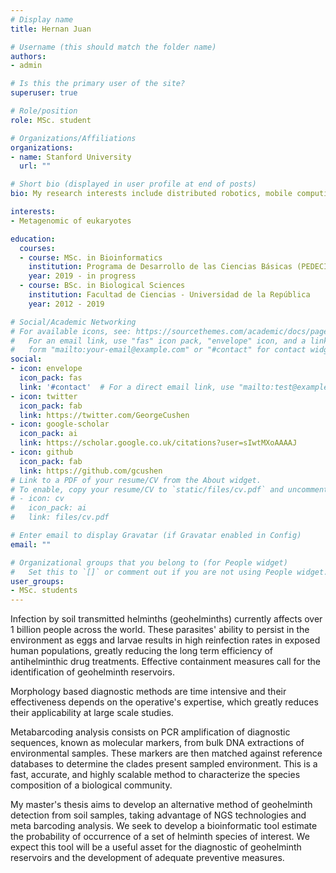 ```yaml
---
# Display name
title: Hernan Juan

# Username (this should match the folder name)
authors:
- admin

# Is this the primary user of the site?
superuser: true

# Role/position
role: MSc. student

# Organizations/Affiliations
organizations:
- name: Stanford University
  url: ""

# Short bio (displayed in user profile at end of posts)
bio: My research interests include distributed robotics, mobile computing and programmable matter.

interests:
- Metagenomic of eukaryotes

education:
  courses:
  - course: MSc. in Bioinformatics
    institution: Programa de Desarrollo de las Ciencias Básicas (PEDECIBA)
    year: 2019 - in progress
  - course: BSc. in Biological Sciences
    institution: Facultad de Ciencias - Universidad de la República
    year: 2012 - 2019

# Social/Academic Networking
# For available icons, see: https://sourcethemes.com/academic/docs/page-builder/#icons
#   For an email link, use "fas" icon pack, "envelope" icon, and a link in the
#   form "mailto:your-email@example.com" or "#contact" for contact widget.
social:
- icon: envelope
  icon_pack: fas
  link: '#contact'  # For a direct email link, use "mailto:test@example.org".
- icon: twitter
  icon_pack: fab
  link: https://twitter.com/GeorgeCushen
- icon: google-scholar
  icon_pack: ai
  link: https://scholar.google.co.uk/citations?user=sIwtMXoAAAAJ
- icon: github
  icon_pack: fab
  link: https://github.com/gcushen
# Link to a PDF of your resume/CV from the About widget.
# To enable, copy your resume/CV to `static/files/cv.pdf` and uncomment the lines below.
# - icon: cv
#   icon_pack: ai
#   link: files/cv.pdf

# Enter email to display Gravatar (if Gravatar enabled in Config)
email: ""

# Organizational groups that you belong to (for People widget)
#   Set this to `[]` or comment out if you are not using People widget.
user_groups:
- MSc. students
---
```


Infection by soil transmitted helminths (geohelminths) currently affects over 1 billion people across the world. These parasites' ability to persist in the environment as eggs and larvae results in high reinfection rates in exposed human populations, greatly reducing the long term efficiency of antihelminthic drug treatments. Effective containment measures call for the identification of geohelminth reservoirs.

Morphology based diagnostic methods are time intensive and their effectiveness depends on the operative's expertise, which greatly reduces their applicability at large scale studies.

Metabarcoding analysis consists on PCR amplification of diagnostic sequences, known as molecular markers, from bulk DNA extractions of environmental samples. These markers are then matched against reference databases to determine the clades present sampled environment. This is a fast, accurate, and highly scalable method to characterize the species composition of a biological community.

My master's thesis aims to develop an alternative method of geohelminth detection from soil samples, taking advantage of NGS technologies and meta barcoding analysis. We seek to develop a bioinformatic tool estimate the probability of occurrence of a set of helminth species of interest. We expect this tool will be a useful asset for the diagnostic of geohelminth reservoirs and the development of adequate preventive measures.

